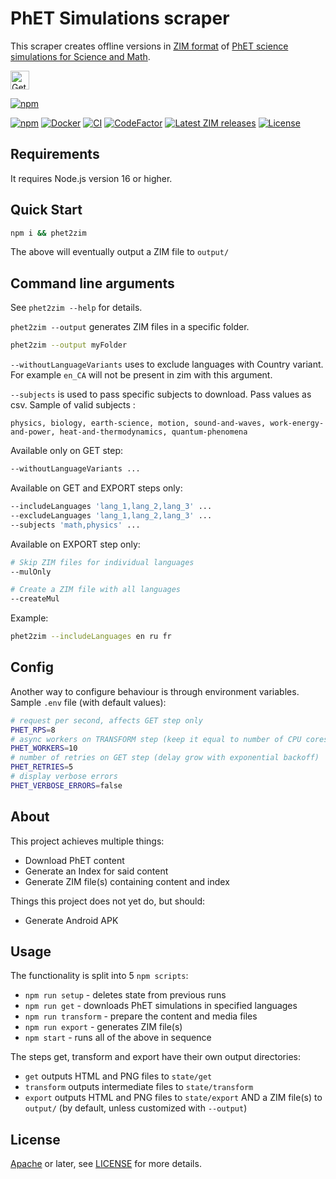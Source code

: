 # PhET Simulations scraper

This scraper creates offline versions in [ZIM
format](https://openzim.org) of [PhET science
simulations for Science and Math](https://phet.colorado.edu).

<a href="https://play.google.com/store/apps/details?id=org.kiwix.kiwixcustomphet" target="_blank" align="left">
  <img src="https://play.google.com/intl/en/badges/images/badge_new.png" alt="Get it on Google Play" height="30" />
</a>

[![npm](https://nodei.co/npm/phetscraper.png)](https://www.npmjs.com/package/phetscraper)

[![npm](https://img.shields.io/npm/v/phetscraper.svg)](https://www.npmjs.com/package/phetscraper)
[![Docker](https://ghcr-badge.egpl.dev/openzim/phet/latest_tag?label=docker)](https://ghcr.io/openzim/phet)
[![CI](https://github.com/openzim/phet/actions/workflows/ci.yml/badge.svg)](https://github.com/openzim/phet/actions/workflows/ci.yml)
[![CodeFactor](https://www.codefactor.io/repository/github/openzim/phet/badge)](https://www.codefactor.io/repository/github/openzim/phet)
[![Latest ZIM releases](https://img.shields.io/badge/latest-ZIM-%23ff4365)](https://download.kiwix.org/zim/phet/)
[![License](https://img.shields.io/npm/l/phetscraper.svg)](LICENSE)

## Requirements

It requires Node.js version 16 or higher.

## Quick Start

```bash
npm i && phet2zim
```

The above will eventually output a ZIM file to ```output/```

## Command line arguments

See `phet2zim --help` for details.

`phet2zim --output` generates ZIM files in a specific folder.
```bash
phet2zim --output myFolder
```

`--withoutLanguageVariants` uses to exclude languages with Country variant. For example `en_CA` will not be present in zim with this argument.

`--subjects` is used to pass specific subjects to download. Pass values as csv. Sample of valid subjects : 
```
physics, biology, earth-science, motion, sound-and-waves, work-energy-and-power, heat-and-thermodynamics, quantum-phenomena
```

Available only on GET step:
```bash
--withoutLanguageVariants ...
```

Available on GET and EXPORT steps only:
```bash
--includeLanguages 'lang_1,lang_2,lang_3' ...
--excludeLanguages 'lang_1,lang_2,lang_3' ...
--subjects 'math,physics' ...
```

Available on EXPORT step only:
```bash
# Skip ZIM files for individual languages
--mulOnly

# Create a ZIM file with all languages
--createMul
```

Example:
```bash
phet2zim --includeLanguages en ru fr
```

## Config

Another way to configure behaviour is through environment variables. Sample `.env` file (with default values):
```bash
# request per second, affects GET step only
PHET_RPS=8
# async workers on TRANSFORM step (keep it equal to number of CPU cores)
PHET_WORKERS=10
# number of retries on GET step (delay grow with exponential backoff)
PHET_RETRIES=5
# display verbose errors
PHET_VERBOSE_ERRORS=false
```

## About

This project achieves multiple things:
* Download PhET content
* Generate an Index for said content
* Generate ZIM file(s) containing content and index

Things this project does not yet do, but should:
* Generate Android APK

## Usage

The functionality is split into 5 ```npm scripts```:
* ```npm run setup``` - deletes state from previous runs
* ```npm run get``` - downloads PhET simulations in specified languages
* ```npm run transform``` - prepare the content and media files
* ```npm run export``` - generates ZIM file(s)
* ```npm start``` - runs all of the above in sequence

The steps get, transform and export have their own output directories:
* ```get``` outputs HTML and PNG files to ```state/get```
* ```transform``` outputs intermediate files to ```state/transform```
* ```export``` outputs HTML and PNG files to ```state/export``` AND a ZIM file(s) to ```output/``` (by default, unless customized with `--output`)

License
-------

[Apache](https://www.apache.org/licenses/LICENSE-2.0) or later, see
[LICENSE](LICENSE) for more details.
